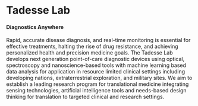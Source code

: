 # Tadesse Lab
#### Diagnostics Anywhere

Rapid, accurate disease diagnosis, and real-time monitoring is essential for effective treatments, halting the rise of drug resistance, and achieving personalized health and precision medicine goals. The Tadesse Lab develops next generation point-of-care diagnostic devices using optical, spectroscopy and nanoscience-based tools with machine learning based data analysis for application in resource limited clinical settings including developing nations, extraterrestrial exploration, and military sites. We aim to establish a leading research program for translational medicine integrating sensing technologies, artificial intelligence tools and needs-based design thinking for translation to targeted clinical and research settings.
